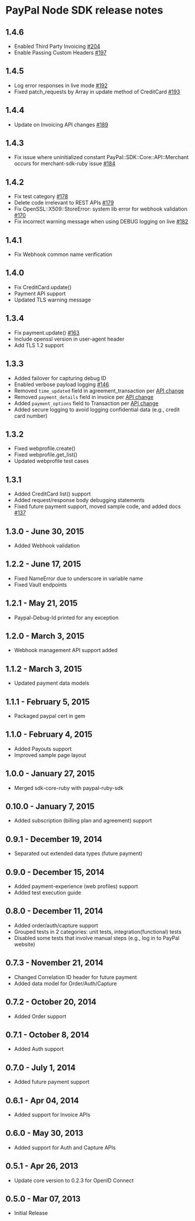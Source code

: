 PayPal Node SDK release notes
=============================

1.4.6
------
  * Enabled Third Party Invoicing [#204](https://github.com/paypal/PayPal-Ruby-SDK/pull/204)
  * Enable Passing Custom Headers [#197](https://github.com/paypal/PayPal-Ruby-SDK/pull/197)

1.4.5
------
  * Log error responses in live mode [#192](https://github.com/paypal/PayPal-Ruby-SDK/pull/192)
  * Fixed patch_requests by Array in update method of CreditCard [#193](https://github.com/paypal/PayPal-Ruby-SDK/pull/193)

1.4.4
------
  * Update on Invoicing API changes [#189](https://github.com/paypal/PayPal-Ruby-SDK/pull/189)

1.4.3
------
  * Fix issue where uninitialized constant PayPal::SDK::Core::API::Merchant occurs for merchant-sdk-ruby issue [#184](https://github.com/paypal/PayPal-Ruby-SDK/issues/184)

1.4.2
------
  * Fix test category [#178](https://github.com/paypal/PayPal-Ruby-SDK/issues/178)
  * Delete code irrelevant to REST APIs [#179](https://github.com/paypal/PayPal-Ruby-SDK/issues/179)
  * Fix OpenSSL::X509::StoreError: system lib error for webhook validation [#170](https://github.com/paypal/PayPal-Ruby-SDK/issues/170)
  * Fix incorrect warning message when using DEBUG logging on live [#182](https://github.com/paypal/PayPal-Ruby-SDK/pull/182)

1.4.1
------
  * Fix Webhook common name verification

1.4.0
------
  * Fix CreditCard.update()
  * Payment API support
  * Updated TLS warning message

1.3.4
------
  * Fix payment.update() [#163](https://github.com/paypal/PayPal-Ruby-SDK/issues/163)
  * Include openssl version in user-agent header
  * Add TLS 1.2 support

1.3.3
------
  * Added failover for capturing debug ID
  * Enabled verbose payload logging [#146](https://github.com/paypal/PayPal-Ruby-SDK/issues/146)
  * Removed `time_updated` field in agreement_transaction per [API change](https://developer.paypal.com/webapps/developer/docs/api/#agreementtransaction-object)
  * Removed `payment_details` field in invoice per [API change](https://developer.paypal.com/webapps/developer/docs/api/#invoice-object)
  * Added `payment_options` field to Transaction per [API change](https://developer.paypal.com/webapps/developer/docs/api/#transaction-object)
  * Added secure logging to avoid logging confidential data (e.g., credit card number)
 
1.3.2
------
  * Fixed webprofile.create()
  * Fixed webprofile.get_list()
  * Updated webprofile test cases

1.3.1
------
  * Added CreditCard list() support
  * Added request/response body debugging statements
  * Fixed future payment support, moved sample code, and added docs [#137](https://github.com/paypal/PayPal-Ruby-SDK/issues/137)

1.3.0 - June 30, 2015
----------------------
  * Added Webhook validation

1.2.2 - June 17, 2015
---------------------
  * Fixed NameError due to underscore in variable name
  * Fixed Vault endpoints

1.2.1 - May 21, 2015
--------------------
  * Paypal-Debug-Id printed for any exception

1.2.0 - March 3, 2015
----------------------
  * Webhook management API support added

1.1.2 - March 3, 2015
----------------------
  * Updated payment data models

1.1.1 - February 5, 2015
-------------------------
  * Packaged paypal cert in gem

1.1.0 - February 4, 2015
------------------------
  * Added Payouts support
  * Improved sample page layout

1.0.0 - January 27, 2015
-----------------------
  * Merged sdk-core-ruby with paypal-ruby-sdk

0.10.0 - January 7, 2015
------------------------
  * Added subscription (billing plan and agreement) support

0.9.1 - December 19, 2014
-------------------------
  * Separated out extended data types (future payment)

0.9.0 - December 15, 2014
-------------------------
  * Added payment-experience (web profiles) support
  * Added test execution guide

0.8.0 - December 11, 2014
-------------------------
  * Added order/auth/capture support
  * Grouped tests in 2 categories: unit tests, integration(functional) tests
  * Disabled some tests that involve manual steps (e.g., log in to PayPal website)

0.7.3 - November 21, 2014
-------------------------
  * Changed Correlation ID header for future payment
  * Added data model for Order/Auth/Capture

0.7.2 - October 20, 2014
------------------------
  * Added Order support

0.7.1 - October 8, 2014
-----------------------
  * Added Auth support

0.7.0 - July 1, 2014
--------------------
  * Added future payment support

0.6.1 - Apr 04, 2014
--------------------
  * Added support for Invoice APIs

0.6.0 - May 30, 2013
--------------------
  * Added support for Auth and Capture APIs

0.5.1 - Apr 26, 2013
--------------------
  * Update core version to 0.2.3 for OpenID Connect

0.5.0 - Mar 07, 2013
--------------------
  * Initial Release
